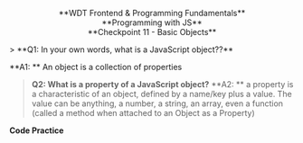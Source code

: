 <p style="text-align: center">**WDT Frontend & Programming Fundamentals**<br>
**Programming with JS**<br>
**Checkpoint 11 - Basic Objects**</p>
> **Q1:  In your own words, what is a JavaScript object??**

**A1: ** An object is a collection of properties

> **Q2: What is a property of a JavaScript object?**
**A2: ** a property is a characteristic of an object, defined by a name/key plus a value.  The value can be anything, a number, a string, an array, even a function (called a method when attached to an Object as a Property)

**Code Practice**
```

```
